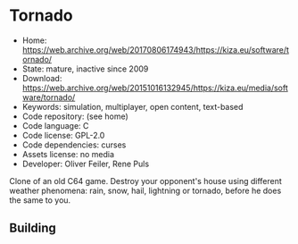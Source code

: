 # Tornado

- Home: https://web.archive.org/web/20170806174943/https://kiza.eu/software/tornado/
- State: mature, inactive since 2009
- Download: https://web.archive.org/web/20151016132945/https://kiza.eu/media/software/tornado/
- Keywords: simulation, multiplayer, open content, text-based
- Code repository: (see home)
- Code language: C
- Code license: GPL-2.0
- Code dependencies: curses
- Assets license: no media
- Developer: Oliver Feiler, Rene Puls

Clone of an old C64 game. Destroy your opponent's house using different weather phenomena: rain, snow, hail, lightning or tornado, before he does the same to you.

## Building
